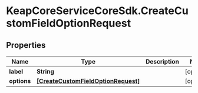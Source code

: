 # KeapCoreServiceCoreSdk.CreateCustomFieldOptionRequest

## Properties

Name | Type | Description | Notes
------------ | ------------- | ------------- | -------------
**label** | **String** |  | [optional] 
**options** | [**[CreateCustomFieldOptionRequest]**](CreateCustomFieldOptionRequest.md) |  | [optional] 


